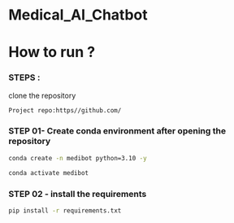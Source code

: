 # Medical_AI_Chatbot


# How to run ?
### STEPS :

clone the repository

```bash
Project repo:https//github.com/

```

### STEP 01- Create conda environment after opening the repository

```bash
conda create -n medibot python=3.10 -y
```
```bash
conda activate medibot
```

 
### STEP 02 - install the requirements

```bash
pip install -r requirements.txt
```

